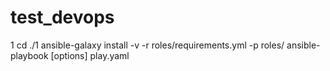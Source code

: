 # test_devops
1
cd ./1
ansible-galaxy install -v -r roles/requirements.yml -p roles/
ansible-playbook [options] play.yaml
